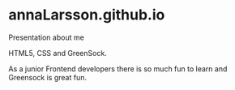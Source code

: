 # annaLarsson.github.io
Presentation about me 

HTML5, CSS and GreenSock.

As a junior Frontend  developers there is so much fun to learn and Greensock is great fun.
